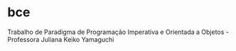 bce
===

Trabalho de Paradigma de Programação Imperativa e Orientada a Objetos - Professora Juliana Keiko Yamaguchi
